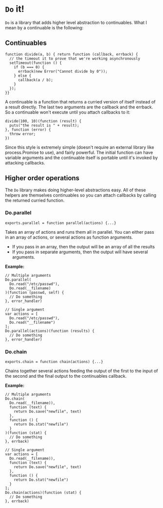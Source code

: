 # `Do` it!

`Do` is a library that adds higher level abstraction to continuables.  What I mean by a continuable is the following:

## Continuables

    function divide(a, b) { return function (callback, errback) {
      // the timeout it to prove that we're working asynchronously
      setTimeout(function () {
        if (b === 0) {
          errback(new Error("Cannot divide by 0"));
        } else {
          callback(a / b);
        }
      }); 
    }}

A continuable is a function that returns a curried version of itself instead of a result directly.  The last two arguments are the callback and the errback.  So a continuable won't execute until you attach callbacks to it:

    divide(100, 10)(function (result) {
      puts("the result is " + result);
    }, function (error) {
      throw error;
    })

Since this style is extremely simple (doesn't require an external library like process.Promise to use), and fairly powerful.  The initial function can have variable arguments and the continuable itself is portable until it's invoked by attacking callbacks.

## Higher order operations

The `Do` library makes doing higher-level abstractions easy.  All of these helpers are themselves continuables so you can attach callbacks by calling the returned curried function.

### Do.parallel

    exports.parallel = function parallel(actions) {...}

Takes an array of actions and runs them all in parallel. You can either pass in an array of actions, or several actions as function arguments.

 - If you pass in an array, then the output will be an array of all the results
 - If you pass in separate arguments, then the output will have several arguments.
 
**Example:**

    // Multiple arguments
    Do.parallel(
      Do.read("/etc/passwd"),
      Do.read(__filename)
    )(function (passwd, self) {
      // Do something
    }, error_handler)

    // Single argument
    var actions = [
      Do.read("/etc/passwd"),
      Do.read("__filename")
    ];
    Do.parallel(actions)(function (results) {
      // Do something
    }, error_handler)
 
### Do.chain

    exports.chain = function chain(actions) {...}
  
Chains together several actions feeding the output of the first to the input of the second and the final output to the continuables callback.

**Example:**

    // Multiple arguments
    Do.chain(
      Do.read(__filename)),
      function (text) { 
        return Do.save("newfile", text)
      },
      function () {
        return Do.stat("newfile")
      }
    )(function (stat) {
      // Do something
    }, errback)

    // Single argument
    var actions = [
      Do.read(__filename)),
      function (text) { 
        return Do.save("newfile", text)
      },
      function () {
        return Do.stat("newfile")
      }
    ];
    Do.chain(actions)(function (stat) {
      // Do something
    }, errback)
      